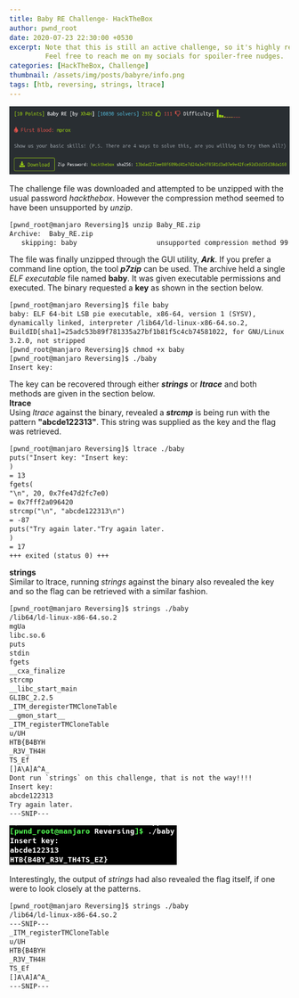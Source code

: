 ```yaml
---
title: Baby RE Challenge- HackTheBox
author: pwnd_root
date: 2020-07-23 22:30:00 +0530
excerpt: Note that this is still an active challenge, so it's highly recommended that you try a bit harder before heading inside. 
         Feel free to reach me on my socials for spoiler-free nudges.
categories: [HackTheBox, Challenge]
thumbnail: /assets/img/posts/babyre/info.png
tags: [htb, reversing, strings, ltrace]
---
```


![Info](/assets/img/posts/babyre/info.png)

The challenge file was downloaded and attempted to be unzipped with the usual password *hackthebox*. However the
compression method seemed to have been unsupported by *unzip*.
```terminal
[pwnd_root@manjaro Reversing]$ unzip Baby_RE.zip 
Archive:  Baby_RE.zip
   skipping: baby                    unsupported compression method 99

```
The file was finally unzipped through the GUI utility, ***Ark***. If you prefer a command line option, the tool 
***p7zip*** can be used. The archive held a single *ELF executable* file named **baby**. It was given executable 
permissions and executed. The binary requested a **key** as shown in the section below.
```terminal
[pwnd_root@manjaro Reversing]$ file baby 
baby: ELF 64-bit LSB pie executable, x86-64, version 1 (SYSV), dynamically linked, interpreter /lib64/ld-linux-x86-64.so.2, BuildID[sha1]=25adc53b89f781335a27bf1b81f5c4cb74581022, for GNU/Linux 3.2.0, not stripped
[pwnd_root@manjaro Reversing]$ chmod +x baby
[pwnd_root@manjaro Reversing]$ ./baby 
Insert key: 
```

The key can be recovered through either ***strings*** or ***ltrace*** and both methods are given in the section below.
<br>
**ltrace**
<br>
Using *ltrace* against the binary, revealed a ***strcmp*** is being run with the pattern **"abcde122313"**. This
string was supplied as the key and the flag was retrieved. 
```terminal
[pwnd_root@manjaro Reversing]$ ltrace ./baby 
puts("Insert key: "Insert key: 
)                                                                                         = 13
fgets(
"\n", 20, 0x7fe47d2fc7e0)                                                                              = 0x7fff2a096420
strcmp("\n", "abcde122313\n")                                                                                = -87
puts("Try again later."Try again later.
)                                                                                     = 17
+++ exited (status 0) +++
```
**strings**
<br>
Similar to ltrace, running *strings* against the binary also revealed the key and so the flag can be retrieved with
a similar fashion.
```
[pwnd_root@manjaro Reversing]$ strings ./baby 
/lib64/ld-linux-x86-64.so.2
mgUa
libc.so.6
puts
stdin
fgets
__cxa_finalize
strcmp
__libc_start_main
GLIBC_2.2.5
_ITM_deregisterTMCloneTable
__gmon_start__
_ITM_registerTMCloneTable
u/UH
HTB{B4BYH
_R3V_TH4H
TS_Ef
[]A\A]A^A_
Dont run `strings` on this challenge, that is not the way!!!!
Insert key: 
abcde122313
Try again later.
---SNIP---
```
![Flag](/assets/img/posts/babyre/flag.png)

Interestingly, the output of *strings* had also revealed the flag itself, if one were to look closely at the patterns.
```terminal
[pwnd_root@manjaro Reversing]$ strings ./baby 
/lib64/ld-linux-x86-64.so.2
---SNIP---
_ITM_registerTMCloneTable
u/UH
HTB{B4BYH
_R3V_TH4H
TS_Ef
[]A\A]A^A_
---SNIP---
```